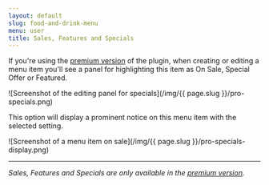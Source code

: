 ```yaml
---
layout: default
slug: food-and-drink-menu
menu: user
title: Sales, Features and Specials
---
```

If you're using the [premium version](../premium) of the plugin, when creating or editing a menu item you'll see a panel for highlighting this item as On Sale, Special Offer or Featured.

![Screenshot of the editing panel for specials](/img/{{ page.slug }}/pro-specials.png)

This option will display a prominent notice on this menu item with the selected setting.

![Screenshot of a menu item on sale](/img/{{ page.slug }}/pro-specials-display.png)

---

*Sales, Features and Specials are only available in the [premium version](../pro).*
